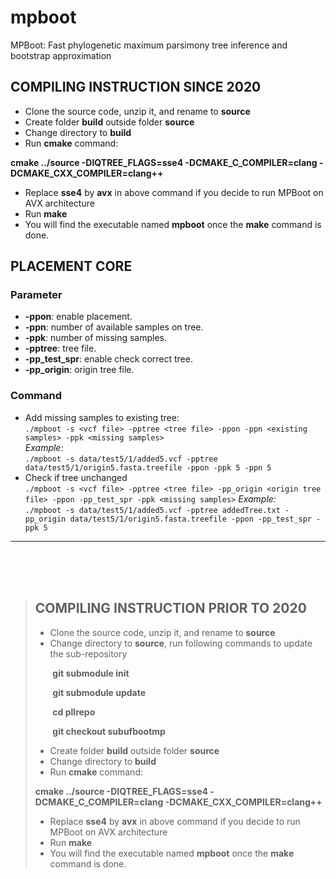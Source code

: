 # mpboot
MPBoot: Fast phylogenetic maximum parsimony tree inference and bootstrap approximation

## **COMPILING INSTRUCTION SINCE 2020**
* Clone the source code, unzip it, and rename to **source**
* Create folder **build** outside folder **source**
* Change directory to **build**
* Run **cmake** command:

**cmake ../source -DIQTREE_FLAGS=sse4 -DCMAKE_C_COMPILER=clang -DCMAKE_CXX_COMPILER=clang++**
* Replace **sse4** by **avx** in above command if you decide to run MPBoot on AVX architecture
* Run **make**
* You will find the executable named **mpboot** once the **make** command is done.

## **PLACEMENT CORE** 
### **Parameter**
* **-ppon**: enable placement.
* **-ppn**: number of available samples on tree.
* **-ppk**: number of missing samples.
* **-pptree**: tree file.
* **-pp_test_spr**: enable check correct tree.
* **-pp_origin**: origin tree file.

### **Command**
* Add missing samples to existing tree:
  <br>
  ``./mpboot -s <vcf file> -pptree <tree file> -ppon -ppn <existing samples> -ppk <missing samples>``
  <br>
  *Example:*
  <br>
  ``./mpboot -s data/test5/1/added5.vcf -pptree data/test5/1/origin5.fasta.treefile -ppon -ppk 5 -ppn 5``
* Check if tree unchanged
  <br>
  ``./mpboot -s <vcf file> -pptree <tree file> -pp_origin <origin tree file> -ppon -pp_test_spr -ppk <missing samples>``
  *Example:*
  <br>
  ``./mpboot -s data/test5/1/added5.vcf -pptree addedTree.txt -pp_origin data/test5/1/origin5.fasta.treefile -ppon -pp_test_spr -ppk 5``
<hr>
<br><br><br>


> ## **COMPILING INSTRUCTION PRIOR TO 2020**
> * Clone the source code, unzip it, and rename to **source**
> * Change directory to **source**, run following commands to update the sub-repository
> 
> &nbsp;&nbsp;&nbsp;&nbsp;&nbsp;&nbsp;&nbsp;**git submodule init**
> 
> &nbsp;&nbsp;&nbsp;&nbsp;&nbsp;&nbsp;&nbsp;**git submodule update**
> 
> &nbsp;&nbsp;&nbsp;&nbsp;&nbsp;&nbsp;&nbsp;**cd pllrepo**
> 
> &nbsp;&nbsp;&nbsp;&nbsp;&nbsp;&nbsp;&nbsp;**git checkout subufbootmp**
> 
> * Create folder **build** outside folder **source**
> * Change directory to **build**
> * Run **cmake** command:
> 
> **cmake ../source -DIQTREE_FLAGS=sse4 -DCMAKE_C_COMPILER=clang -DCMAKE_CXX_COMPILER=clang++**
> * Replace **sse4** by **avx** in above command if you decide to run MPBoot on AVX architecture
> * Run **make**
> * You will find the executable named **mpboot** once the **make** command is done.
